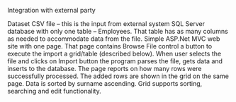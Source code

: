 Integration with external party

Dataset CSV file – this is the input from external system
SQL Server database with only one table – Employees. That table has as many columns as needed to accommodate data from the file.
Simple ASP.Net MVC web site with one page. That page contains 
  Browse File control
  a button to execute the import 
  a grid/table (described below).
When user selects the file and clicks on Import button the program parses the file, gets data and inserts to the database. The page reports on how many rows were successfully processed.
The added rows are shown in the grid on the same page. Data is sorted by surname ascending. Grid supports sorting, searching and edit functionality.
